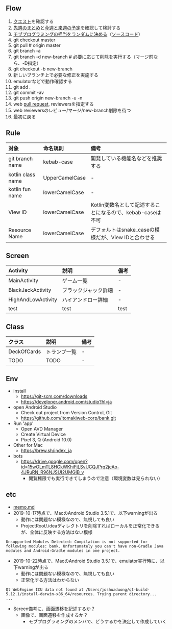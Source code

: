 ## Flow

1. [クエスト](https://github.com/itomakiweb-corp/bank/projects/1?fullscreen=true)を確認する
1. [先週のまとめ](https://github.com/itomakiweb-corp/bank/milestones?state=closed)と[今週と来週の予定](https://github.com/itomakiweb-corp/bank/milestones)を確認して検討する
1. [モブプログラミングの担当をランダムに決める](https://paiza.io/projects/SHMoTiDcBPG9eI86P-WS5A)（[ソースコード](https://github.com/itomakiweb-corp/bank/blob/master/tools/selectRandomUsers.kt)）
1. git checkout master
1. git pull # origin master
1. git branch -a
1. git branch -d new-branch # 必要に応じて削除を実行する（マージ前なら、-D指定）
1. git checkout -b new-branch
1. 新しいブランチ上で必要な修正を実施する
1. emulatorなどで動作確認する
1. git add .
1. git commit -av
1. git push origin new-branch -u -n
1. web [pull request](https://github.com/itomakiweb-corp/bank/pulls), reviewersを指定する
1. web reviewersのレビュー/マージ/new-branch削除を待つ
1. 最初に戻る

## Rule

|対象|命名規則|備考|
|:---|:---|:---|
|git branch name|kebab-case|開発している機能名などを推奨する|
|kotlin class name|UpperCamelCase|-|
|kotlin fun name|lowerCamelCase|-|
|View ID|lowerCamelCase|Kotlin変数名として記述することになるので、kebab-caseは不可|
|Resource Name|lowerCamelCase|デフォルトはsnake_caseの模様だが、View IDと合わせる|

## Screen

|Activity|説明|備考|
|:---|:---|:---|
|MainActivity|ゲーム一覧|-|
|BlackJackActivity|ブラックジャック詳細|-|
|HighAndLowActivity|ハイアンドロー詳細|-|
|test|test|test|

## Class

|クラス|説明|備考|
|:---|:---|:---|
|DeckOfCards|トランプ一覧|-|
|TODO|TODO|-|

## Env

- install
  - https://git-scm.com/downloads
  - https://developer.android.com/studio?hl=ja
- open Android Studio
  - Check out project from Version Control, Git
  - https://github.com/itomakiweb-corp/bank.git
- Run 'app'
  - Open AVD Manager
  - Create Virtual Device
  - Pixel 3, Q (Android 10.0)
- Other for Mac
  - https://brew.sh/index_ja
- bots
  - https://drive.google.com/open?id=15wOLmTL8HGkWKhiFjLSvUCQJPrq2jeAo-4JRuRN_R96NJSUI2UMGIB_v
    - 閲覧権限でも実行できてしまうので注意（環境変数は見られない）
  
## etc

- [memo.md](documents/memo.md)
- 2019-10-17時点で、MacのAndroid Studio 3.5.1で、以下warningが出る
  - 動作には問題ない模様なので、無視しても良い
  - ProjectRoot/.ideaディレクトリを削除すればローカルを正常化できるが、全体に反映する方法はない模様
```
Unsupported Modules Detected: Compilation is not supported for following modules: bank. Unfortunately you can't have non-Gradle Java modules and Android-Gradle modules in one project.
```
- 2019-10-22時点で、MacのAndroid Studio 3.5.1で、emulator実行時に、以下warningが出る
  - 動作には問題ない模様なので、無視しても良い
  - 正常化する方法はわからない
```
Qt WebEngine ICU data not found at /Users/joshuaduong/qt-build-5.12.1/install-darwin-x86_64/resources. Trying parent directory...
...
```
- Screen備考に、画面遷移を記述するか？
  - 画像で、画面遷移を作成するか？
    - モブプログラミングのメンバで、どうするかを決定して作成していく

